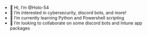 - 👋 Hi, I’m @Holo-54
- 👀 I’m interested in cybersecurity, discord bots, and more!
- 🌱 I’m currently learning Python and Powershell scripting
- 💞️ I’m looking to collaborate on some discord bots and Intune app packages

<!---
Holo-54/Holo-54 is a ✨ special ✨ repository because its `README.md` (this file) appears on your GitHub profile.
You can click the Preview link to take a look at your changes.
--->
